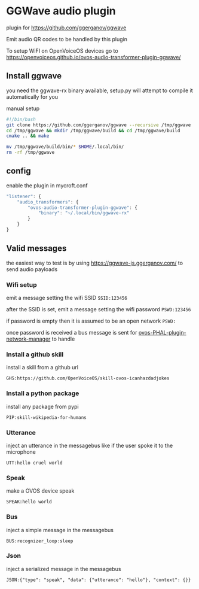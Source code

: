# GGWave audio plugin

plugin for https://github.com/ggerganov/ggwave

Emit audio QR codes to be handled by this plugin

To setup WiFI on OpenVoiceOS devices go to https://openvoiceos.github.io/ovos-audio-transformer-plugin-ggwave/

## Install ggwave

you need the ggwave-rx binary available, setup.py will attempt to compile it automatically for you

manual setup
```bash
#!/bin/bash
git clone https://github.com/ggerganov/ggwave --recursive /tmp/ggwave
cd /tmp/ggwave && mkdir /tmp/ggwave/build && cd /tmp/ggwave/build
cmake .. && make

mv /tmp/ggwave/build/bin/* $HOME/.local/bin/
rm -rf /tmp/ggwave
```

## config

enable the plugin in mycroft.conf

```javascript
"listener": {
    "audio_transformers": {
        "ovos-audio-transformer-plugin-ggwave": {
            "binary": "~/.local/bin/ggwave-rx"
        }
    }
}
```

## Valid messages

the easiest way to test is by using https://ggwave-js.ggerganov.com/ to send audio payloads

### Wifi setup

emit a message setting the wifi SSID
`SSID:123456`

after the SSID is set, emit a message setting the wifi password
`PSWD:123456`

if password is empty then it is assumed to be an open network
`PSWD:`

once password is received a bus message is sent for [ovos-PHAL-plugin-network-manager](https://github.com/OpenVoiceOS/ovos-PHAL-plugin-network-manager) to handle

### Install a github skill

install a skill from a github url

`GHS:https://github.com/OpenVoiceOS/skill-ovos-icanhazdadjokes`

### Install a python package

install any package from pypi

`PIP:skill-wikipedia-for-humans`

### Utterance

inject an utterance in the messagebus like if the user spoke it to the microphone

`UTT:hello cruel world`

### Speak

make a OVOS device speak

`SPEAK:hello world`

### Bus

inject a simple message in the messagebus

`BUS:recognizer_loop:sleep`

### Json

inject a serialized message in the messagebus

`JSON:{"type": "speak", "data": {"utterance": "hello"}, "context": {}}`



